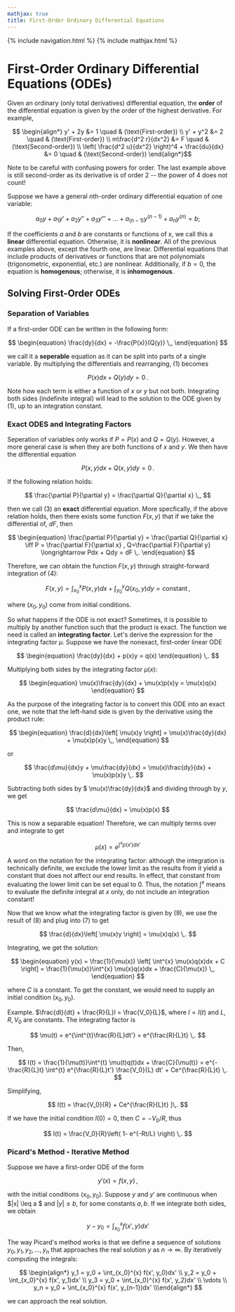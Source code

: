 ```yaml
---
mathjax: true
title: First-Order Ordinary Differential Equations
---
```

{% include navigation.html %}
{% include mathjax.html %}

# First-Order Ordinary Differential Equations (ODEs)

Given an ordinary (only total derivatives) differential equation, the **order** of the differential equation is given by the order of the highest derivative. For example,

$$ \begin{align*} y' + 2y &= 1 \quad & (\text{First-order}) \\
y' + y^2 &= 2 \quad & (\text{First-order}) \\
m\frac{d^2 r}{dx^2} &= F \quad & (\text{Second-order}) \\
\left( \frac{d^2 u}{dx^2} \right)^4 + \frac{du}{dx} &= 0 \quad & (\text{Second-order}) \end{align*}$$

Note to be careful with confusing powers for order. The last example above is still second-order as its derivative is of order 2 -- the power of 4 does not count! 

Suppose we have a general $n$th-order ordinary differential equation of one variable:

$$ a_0 y + a_1 y' + a_2 y'' + a_3 y''' + \dots + a_{(n-1)}y^{(n-1)} + a_{n}y^{(n)} = b; $$

If the coefficients $a$ and $b$ are constants or functions of x, we call this a **linear** differential equation. Otherwise, it is **nonlinear**. All of the previous examples above, except the fourth one, are linear. Differential equations that include products of derivatives or functions that are not polynomials (trigonometric, exponential, etc.) are nonlinear. Additionally, if $b=0$, the equation is **homogenous**; otherwise, it is **inhomogenous**.

## Solving First-Order ODEs

### Separation of Variables

If a first-order ODE can be written in the following form:

$$ \begin{equation} \frac{dy}{dx} = -\frac{P(x)}{Q(y)} \,, \end{equation}  $$

we call it a **seperable** equation as it can be split into parts of a single variable. By multiplying the differentials and rearranging, (1) becomes

$$ \begin{equation} P(x)dx + Q(y)dy = 0 \,. \end{equation} $$

Note how each term is either a function of $x$ or $y$ but not both. Integrating both sides (indefinite integral) will lead to the solution to the ODE given by (1), up to an integration constant.

### Exact ODES and Integrating Factors

Seperation of variables only works if $P=P(x)$ and $Q=Q(y)$. However, a more general case is when they are both functions of $x$ and $y$. We then have the differential equation

$$ \begin{equation} P(x,y)dx + Q(x,y)dy = 0 \,. \end{equation} $$

If the following relation holds:

$$ \frac{\partial P}{\partial y} = \frac{\partial Q}{\partial x} \,, $$

then we call (3) an **exact** differential equation. More specfically, if the above relation holds, then there exists some function $F(x,y)$ that if we take the differential of, $dF$, then

$$ \begin{equation} \frac{\partial P}{\partial y} = \frac{\partial Q}{\partial x} \iff P = \frac{\partial F}{\partial x} , Q=\frac{\partial F}{\partial y} \longrightarrow Pdx + Qdy = dF \,.  \end{equation} $$

Therefore, we can obtain the function $F(x,y)$ through straight-forward integration of (4):

$$ \begin{equation} F(x,y) = \int_{x_0}^{x} P(x,y)dx + \int_{y_0}^{y} Q(x_0 ,y)dy = \text{constant} \,, \end{equation} $$

where $(x_0 , y_0)$ come from initial conditions.

So what happens if the ODE is not exact? Sometimes, it is possible to multiply by another function such that the product is exact. The function we need is called an **integrating factor**. Let's derive the expression for the integrating factor $\mu$. Suppose we have the nonexact, first-order linear ODE

$$ \begin{equation} \frac{dy}{dx} + p(x)y = q(x) \end{equation} \,. $$

Multiplying both sides by the integrating factor $\mu(x)$:

$$ \begin{equation} \mu(x)\frac{dy}{dx} + \mu(x)p(x)y = \mu(x)q(x) \end{equation} $$

As the purpose of the integrating factor is to convert this ODE into an exact one, we note that the left-hand side is given by the derivative using the product rule:

$$ \begin{equation} \frac{d}{dx}\left[ \mu(x)y \right] = \mu(x)\frac{dy}{dx} + \mu(x)p(x)y \,,  \end{equation} $$

or 

$$ \frac{d\mu}{dx}y + \mu\frac{dy}{dx} = \mu(x)\frac{dy}{dx} + \mu(x)p(x)y \,. $$

Subtracting both sides by $ \mu(x)\frac{dy}{dx}$ and dividing through by $y$, we get

$$ \frac{d\mu}{dx} = \mu(x)p(x) $$

This is now a separable equation! Therefore, we can multiply terms over and integrate to get

$$ \begin{equation} \mu(x) =  e^{\int^{x}p(x')dx' } \end{equation} $$

A word on the notation for the integrating factor: although the integration is technically definite, we exclude the lower limit as the results from it yield a constant that does not affect our end results. In effect, that constant from evaluating the lower limit can be set equal to 0. Thus, the notation $\int^{x}$ means to evaluate the definite integral at $x$ only, do not include an integration constant!

Now that we know what the integrating factor is given by (9), we use the result of (8) and plug into (7) to get

$$ \frac{d}{dx}\left[ \mu(x)y \right] = \mu(x)q(x) \,. $$

Integrating, we get the solution:

$$ \begin{equation} y(x) = \frac{1}{\mu(x)} \left[ \int^{x} \mu(x)q(x)dx + C \right] = \frac{1}{\mu(x)}\int^{x} \mu(x)q(x)dx + \frac{C}{\mu(x)} \,, \end{equation} $$

where $C$ is a constant. To get the constant, we would need to supply an initial condition $(x_0, y_0)$.

Example. $\frac{dI}{dt} + \frac{R}{L}I = \frac{V_0}{L}$, where $I=I(t)$ and $L,R, V_0$ are constants. The integrating factor is

$$ \mu(t) = e^{\int^{t}\frac{R}{L}dt'} = e^{\frac{R}{L}t} \,. $$

Then,

$$ I(t) = \frac{1}{\mu(t)}\int^{t} \mu(t)q(t)dx + \frac{C}{\mu(t)} = e^{-\frac{R}{L}t} \int^{t} e^{\frac{R}{L}t'} \frac{V_0}{L} dt' + Ce^{\frac{R}{L}t} \,. $$

Simplifying,

$$ I(t) = \frac{V_0}{R} + Ce^{\frac{R}{L}t} ]\,. $$

If we have the initial condition $I(0)=0$, then $C=-V_0/R$, thus

$$ I(t) = \frac{V_0}{R}\left( 1- e^{-Rt/L} \right) \,. $$

### Picard's Method - Iterative Method

Suppose we have a first-order ODE of the form

$$ \begin{equation} y'(x) = f(x,y) \end{equation}  \,, $$

with the initial conditions $(x_0, y_0)$. Suppose $y$ and $y'$ are continuous when $|x| \leq a $ and $|y| \leq b$, for some constants $a,b$. If we integrate both sides, we obtain

$$ y - y_0 = \int_{x_0}^{x} f(x', y)dx' $$

The way Picard's method works is that we define a sequence of solutions ${y_0, y_1, y_2, \dots, y_n}$ that approaches the real solution $y$ as $n \rightarrow \infty$. By iteratively computing the integrals:

$$ \begin{align*} y_1 = y_0 + \int_{x_0}^{x} f(x', y_0)dx' \\ 
y_2 = y_0 + \int_{x_0}^{x} f(x', y_1)dx' \\
 y_3 = y_0 + \int_{x_0}^{x} f(x', y_2)dx' \\
\vdots \\
 y_n = y_0 + \int_{x_0}^{x} f(x', y_{n-1})dx' \\\end{align*} $$ 

we can approach the real solution. 

